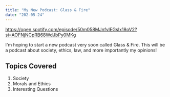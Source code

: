 ```yaml
---
title: "My New Podcast: Glass & Fire"
date: "202-05-24"
---
```


https://open.spotify.com/episode/50m058MJnfvIEGsIx18oV2?si=AOFNjNCpRB68WdJbPy0MKg

I'm hoping to start a new podcast very soon called Glass & Fire. This will be a podcast about society, ethics, law, and more importantly my opinions!

## Topics Covered
1. Society
2. Morals and Ethics
3. Interesting Questions